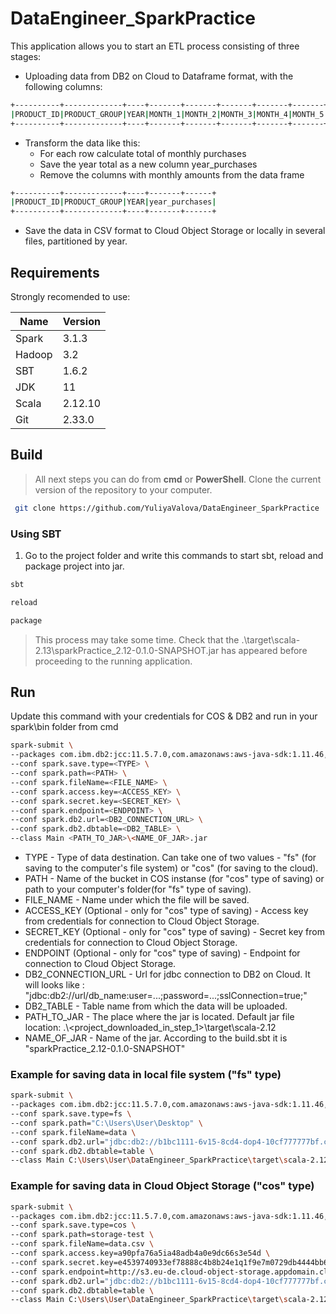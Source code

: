 # DataEngineer_SparkPractice
This application allows you to start an ETL process consisting of three stages:
- Uploading data from DB2 on Cloud to Dataframe format, with the following columns:
```sh
+----------+-------------+----+-------+-------+-------+-------+-------+-------+-------+-------+-------+--------+--------+--------+
|PRODUCT_ID|PRODUCT_GROUP|YEAR|MONTH_1|MONTH_2|MONTH_3|MONTH_4|MONTH_5|MONTH_6|MONTH_7|MONTH_8|MONTH_9|MONTH_10|MONTH_11|MONTH_12|
+----------+-------------+----+-------+-------+-------+-------+-------+-------+-------+-------+-------+--------+--------+--------+
```
- Transform the data like this:
   * For each row calculate total of monthly purchases
   * Save the year total as a new column year_purchases
   * Remove the columns with monthly amounts from the data frame
```sh
+----------+-------------+----+-------+------+
|PRODUCT_ID|PRODUCT_GROUP|YEAR|year_purchases|
+----------+-------------+----+-------+------+
```
- Save the data in CSV format to Cloud Object Storage or locally in several files, partitioned by year.

## Requirements
Strongly recomended to use:

| Name | Version |
| ------ | ------ |
| Spark | 3.1.3 |
| Hadoop | 3.2 |
| SBT | 1.6.2 |
| JDK | 11 |
| Scala | 2.12.10 |
| Git | 2.33.0 |

## Build
>All next steps you can do from <b>cmd</b> or <b>PowerShell</b>.
 Clone the current version of the repository to your computer.
```sh
 git clone https://github.com/YuliyaValova/DataEngineer_SparkPractice
```

### Using SBT
1. Go to the project folder and write this commands to start sbt, reload and package project into jar.
```sh
sbt 
```
```sh
reload
```
```sh
package
```
>This process may take some time.
>Check that the .\target\scala-2.13\sparkPractice_2.12-0.1.0-SNAPSHOT.jar has appeared before proceeding to the running application.

## Run
 Update this command with your credentials for COS & DB2 and run in your spark\bin folder from cmd
```sh
spark-submit \
--packages com.ibm.db2:jcc:11.5.7.0,com.amazonaws:aws-java-sdk:1.11.46,com.ibm.stocator:stocator:1.1.4 \
--conf spark.save.type=<TYPE> \
--conf spark.path=<PATH> \
--conf spark.fileName=<FILE_NAME> \
--conf spark.access.key=<ACCESS_KEY> \
--conf spark.secret.key=<SECRET_KEY> \
--conf spark.endpoint=<ENDPOINT> \
--conf spark.db2.url=<DB2_CONNECTION_URL> \
--conf spark.db2.dbtable=<DB2_TABLE> \
--class Main <PATH_TO_JAR>\<NAME_OF_JAR>.jar
```
- TYPE - Type of data destination. Can take one of two values - "fs" (for saving to the computer's file system) or "cos" (for saving to the cloud). <br>
- PATH - Name of the bucket in COS instanse (for "cos" type of saving) or path to your computer's folder(for "fs" type of saving). <br>
- FILE_NAME - Name under which the file will be saved. <br>
- ACCESS_KEY (Optional - only for "cos" type of saving) - Access key from credentials for connection to Cloud Object Storage. <br>
- SECRET_KEY (Optional - only for "cos" type of saving) - Secret key from credentials for connection to Cloud Object Storage. <br>
- ENDPOINT (Optional - only for "cos" type of saving) - Endpoint for connection to Cloud Object Storage. <br>
- DB2_CONNECTION_URL - Url for jdbc connection to DB2 on Cloud. It will looks like : "jdbc:db2://url/db_name:user=...;password=...;sslConnection=true;" <br>
- DB2_TABLE - Table name from which the data will be uploaded. <br>
- PATH_TO_JAR - The place where the jar is located. Default jar file location: .\\<project_downloaded_in_step_1>\target\scala-2.12 <br>
- NAME_OF_JAR - Name of the jar. According to the build.sbt it is "sparkPractice_2.12-0.1.0-SNAPSHOT" <br>

### Example for saving data in local file system ("fs" type)
```sh
spark-submit \
--packages com.ibm.db2:jcc:11.5.7.0,com.amazonaws:aws-java-sdk:1.11.46,com.ibm.stocator:stocator:1.1.4 \
--conf spark.save.type=fs \
--conf spark.path="C:\Users\User\Desktop" \
--conf spark.fileName=data \
--conf spark.db2.url="jdbc:db2://b1bc1111-6v15-8cd4-dop4-10cf777777bf.c1ogj3sd0qgqu0lqde00.databases.appdomain.cloud:37506/bludb:user=qq11111;password=AAA11Aaa1a111Aaa;sslConnection=true;" \
--conf spark.db2.dbtable=table \
--class Main C:\Users\User\DataEngineer_SparkPractice\target\scala-2.12\sparkPractice_2.12-0.1.0-SNAPSHOT.jar
``` 

### Example for saving data in Cloud Object Storage ("cos" type)
```sh
spark-submit \
--packages com.ibm.db2:jcc:11.5.7.0,com.amazonaws:aws-java-sdk:1.11.46,com.ibm.stocator:stocator:1.1.4 \
--conf spark.save.type=cos \
--conf spark.path=storage-test \
--conf spark.fileName=data.csv \
--conf spark.access.key=a90pfa76a5ia48adb4a0e9dc66s3e54d \ 
--conf spark.secret.key=e4539740933ef78888c4b8b24e1q1f9e7m0729db4444bb68 \
--conf spark.endpoint=http://s3.eu-de.cloud-object-storage.appdomain.cloud \
--conf spark.db2.url="jdbc:db2://b1bc1111-6v15-8cd4-dop4-10cf777777bf.c1ogj3sd0qgqu0lqde00.databases.appdomain.cloud:37506/bludb:user=qq11111;password=AAA11Aaa1a111Aaa;sslConnection=true;" \
--conf spark.db2.dbtable=table \
--class Main C:\Users\User\DataEngineer_SparkPractice\target\scala-2.12\sparkPractice_2.12-0.1.0-SNAPSHOT.jar
``` 
